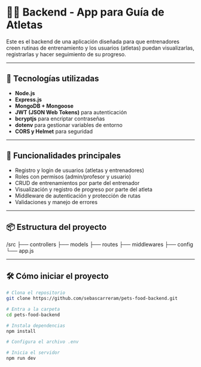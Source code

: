 # 🏋️‍♂️ Backend - App para Guía de Atletas

Este es el backend de una aplicación diseñada para que entrenadores creen rutinas de entrenamiento y los usuarios (atletas) puedan visualizarlas, registrarlas y hacer seguimiento de su progreso.

---

## 🚀 Tecnologías utilizadas

- **Node.js**  
- **Express.js**  
- **MongoDB + Mongoose**  
- **JWT (JSON Web Tokens)** para autenticación  
- **bcryptjs** para encriptar contraseñas  
- **dotenv** para gestionar variables de entorno  
- **CORS y Helmet** para seguridad  

---

## 🧩 Funcionalidades principales

- Registro y login de usuarios (atletas y entrenadores)  
- Roles con permisos (admin/profesor y usuario)  
- CRUD de entrenamientos por parte del entrenador  
- Visualización y registro de progreso por parte del atleta  
- Middleware de autenticación y protección de rutas  
- Validaciones y manejo de errores

---

## 📦 Estructura del proyecto

/src
 ├── controllers
 ├── models
 ├── routes
 ├── middlewares
 ├── config
 └── app.js


---

## 🛠️ Cómo iniciar el proyecto

```bash
# Clona el repositorio
git clone https://github.com/sebascarreram/pets-food-backend.git

# Entra a la carpeta
cd pets-food-backend

# Instala dependencias
npm install

# Configura el archivo .env

# Inicia el servidor
npm run dev
